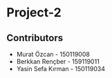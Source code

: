 # Project-2
## Contributors
* Murat Özcan - 150119008
* Berkkan Rençber - 159119011
* Yasin Sefa Kırman - 150119034
